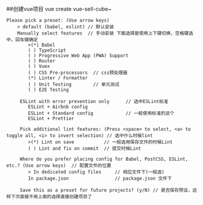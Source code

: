 ##创建vue项目 vue create vue-sell-cube~

    Please pick a preset: (Use arrow keys)
        > default (babel, eslint) // 默认安装
        Manually select features  // 手动安装 下面选择是使用上下键切换，空格键选中，回车键确定
            >(*) Babel
            ( ) TypeScript
            ( ) Progressive Web App (PWA) Support
            ( ) Router
            ( ) Vuex
            ( ) CSS Pre-processors  // css预处理器
            (*) Linter / Formatter
            ( ) Unit Testing        // 单元测试
            ( ) E2E Testing

         ESLint with error prevention only      // 选中ESLint标准
            ESLint + Airbnb config
            ESLint + Standard config            // 一般使用标准的这个
            ESLint + Prettier

         Pick additional lint features: (Press <space> to select, <a> to toggle all, <i> to invert selection) // 选中什么时候lint
            >(*) Lint on save           // 一般选用保存文件的时候Lint
            ( ) Lint and fix on commit  // 提交时候Lint

         Where do you prefer placing config for Babel, PostCSS, ESLint, etc.? (Use arrow keys)  // 配置文件的位置
            > In dedicated config files     // 相应文件下(一般选)
            In package.json                 // package.json 文件下

         Save this as a preset for future projects? (y/N) // 是否保存预设，这样下次直接不用上面的选择直接创建项目了